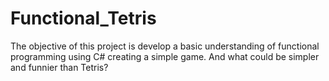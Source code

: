 # Functional_Tetris
The objective of this project is develop a basic understanding of functional programming using C# creating a simple game. And what could be simpler and funnier than Tetris?

